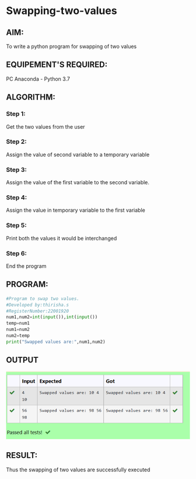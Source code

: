 # Swapping-two-values
## AIM:
To write a python program for swapping of two values
## EQUIPEMENT'S REQUIRED: 
PC
Anaconda - Python 3.7
## ALGORITHM: 
### Step 1:
Get the two values from the user
### Step 2: 
Assign the value of second variable to a temporary variable 
### Step 3: 
Assign the value of the first variable to the second variable.
### Step 4:  
Assign the value in temporary variable to the first variable
### Step 5: 
Print both the values it would be interchanged
### Step 6: 
End the program
## PROGRAM:
```python
#Program to swap two values.
#Developed by:thirisha.s 
#RegisterNumber:22001920
num1,num2=int(input()),int(input())
temp=num1
num1=num2
num2=temp
print("Swapped values are:",num1,num2)
```
## OUTPUT
![output](g.png)



## RESULT:
Thus the swapping of two values are successfully executed



